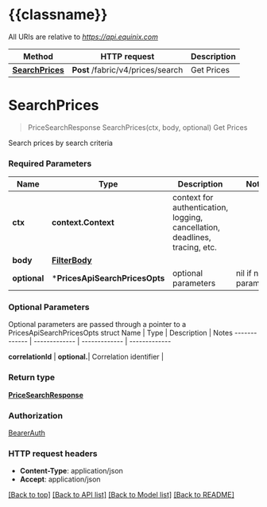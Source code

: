 # {{classname}}

All URIs are relative to *https://api.equinix.com*

Method | HTTP request | Description
------------- | ------------- | -------------
[**SearchPrices**](PricesApi.md#SearchPrices) | **Post** /fabric/v4/prices/search | Get Prices

# **SearchPrices**
> PriceSearchResponse SearchPrices(ctx, body, optional)
Get Prices

Search prices by search criteria

### Required Parameters

Name | Type | Description  | Notes
------------- | ------------- | ------------- | -------------
 **ctx** | **context.Context** | context for authentication, logging, cancellation, deadlines, tracing, etc.
  **body** | [**FilterBody**](FilterBody.md)|  | 
 **optional** | ***PricesApiSearchPricesOpts** | optional parameters | nil if no parameters

### Optional Parameters
Optional parameters are passed through a pointer to a PricesApiSearchPricesOpts struct
Name | Type | Description  | Notes
------------- | ------------- | ------------- | -------------

 **correlationId** | **optional.**| Correlation identifier | 

### Return type

[**PriceSearchResponse**](PriceSearchResponse.md)

### Authorization

[BearerAuth](../README.md#BearerAuth)

### HTTP request headers

 - **Content-Type**: application/json
 - **Accept**: application/json

[[Back to top]](#) [[Back to API list]](../README.md#documentation-for-api-endpoints) [[Back to Model list]](../README.md#documentation-for-models) [[Back to README]](../README.md)

